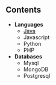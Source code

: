 ## Contents
- **Languages**    
  - [Java](https://github.com/srimuthurajesh/Tech-Notes/tree/master/Java)    
  - Javascript  
  - Python  
  - PHP  
- **Databases**    
  - Mysql  
  - MongoDB  
  - Postgresql    

